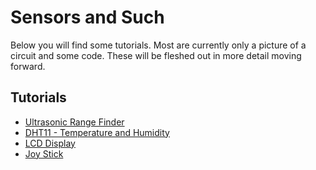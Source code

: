 # Sensors and Such

Below you will find some tutorials. Most are currently only a picture of a circuit and some code. These will be fleshed out in more detail moving forward.
## Tutorials
  - [Ultrasonic Range Finder](ultrasonic_range.md)
  - [DHT11 - Temperature and Humidity](dht.md)
  - [LCD Display](lcd.md)
  - [Joy Stick](joystick.md)
  
